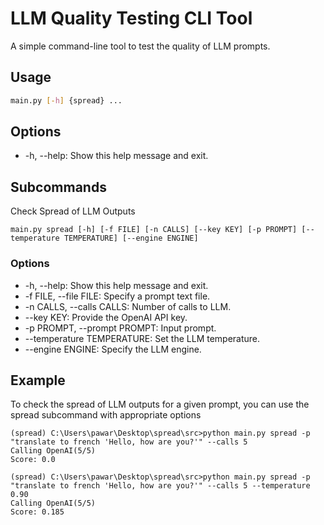 # LLM Quality Testing CLI Tool

A simple command-line tool to test the quality of LLM prompts.

## Usage

```bash
main.py [-h] {spread} ...
```

## Options

* -h, --help: Show this help message and exit.


## Subcommands
Check Spread of LLM Outputs
```
main.py spread [-h] [-f FILE] [-n CALLS] [--key KEY] [-p PROMPT] [--temperature TEMPERATURE] [--engine ENGINE]
```
### Options
* -h, --help: Show this help message and exit.
* -f FILE, --file FILE: Specify a prompt text file.
* -n CALLS, --calls CALLS: Number of calls to LLM.
* --key KEY: Provide the OpenAI API key.
* -p PROMPT, --prompt PROMPT: Input prompt.
* --temperature TEMPERATURE: Set the LLM temperature.
* --engine ENGINE: Specify the LLM engine.

## Example
To check the spread of LLM outputs for a given prompt, you can use the spread subcommand with appropriate options
```
(spread) C:\Users\pawar\Desktop\spread\src>python main.py spread -p "translate to french 'Hello, how are you?'" --calls 5
Calling OpenAI(5/5)
Score: 0.0

(spread) C:\Users\pawar\Desktop\spread\src>python main.py spread -p "translate to french 'Hello, how are you?'" --calls 5 --temperature 0.90
Calling OpenAI(5/5)
Score: 0.185
```